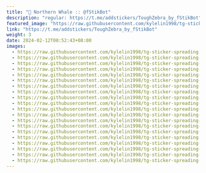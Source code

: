 ```yaml
---
title: "🐋 Northern Whale :: @fStikBot"
description: "regular: https://t.me/addstickers/ToughZebra_by_fStikBot"
featured_image: "https://raw.githubusercontent.com/kylelin1998/tg-sticker-spreading-worldwide-images/main/img/800ff49b-4e0d-4ff4-b86e-1f123236aec1.jpg"
link: "https://t.me/addstickers/ToughZebra_by_fStikBot"
weight: 3
date: 2024-02-12T08:52:43+08:00
images:
  - https://raw.githubusercontent.com/kylelin1998/tg-sticker-spreading-worldwide-images/main/img/800ff49b-4e0d-4ff4-b86e-1f123236aec1.jpg
  - https://raw.githubusercontent.com/kylelin1998/tg-sticker-spreading-worldwide-images/main/img/78e791f0-09a6-4066-be09-1ca9189ef3a1.jpg
  - https://raw.githubusercontent.com/kylelin1998/tg-sticker-spreading-worldwide-images/main/img/96838291-ff28-4bb5-af04-7444f21f562f.jpg
  - https://raw.githubusercontent.com/kylelin1998/tg-sticker-spreading-worldwide-images/main/img/757b18ab-5324-4e91-b626-8467fdc26e19.jpg
  - https://raw.githubusercontent.com/kylelin1998/tg-sticker-spreading-worldwide-images/main/img/ff7d87e9-b913-4d30-a6fd-e2eb6b0b2147.jpg
  - https://raw.githubusercontent.com/kylelin1998/tg-sticker-spreading-worldwide-images/main/img/6b2e6005-0dea-4ce6-8d87-74d270661ebd.jpg
  - https://raw.githubusercontent.com/kylelin1998/tg-sticker-spreading-worldwide-images/main/img/59cd5b9f-3691-4ac1-bad0-8fc5a6e8894c.jpg
  - https://raw.githubusercontent.com/kylelin1998/tg-sticker-spreading-worldwide-images/main/img/205f1354-c9aa-4201-9dd7-5db6da9d4782.jpg
  - https://raw.githubusercontent.com/kylelin1998/tg-sticker-spreading-worldwide-images/main/img/adb08d8c-88a5-4421-94e6-212585ad932a.jpg
  - https://raw.githubusercontent.com/kylelin1998/tg-sticker-spreading-worldwide-images/main/img/fdbd96b3-d75f-4626-85c4-9e3b03376936.jpg
  - https://raw.githubusercontent.com/kylelin1998/tg-sticker-spreading-worldwide-images/main/img/07372ea5-d385-4942-98b6-0dcd46ffc69e.jpg
  - https://raw.githubusercontent.com/kylelin1998/tg-sticker-spreading-worldwide-images/main/img/e7fa8224-778e-4aa3-b7cc-d110ae993e65.jpg
  - https://raw.githubusercontent.com/kylelin1998/tg-sticker-spreading-worldwide-images/main/img/70fbf25d-d845-4e88-81c2-d235a468c861.jpg
  - https://raw.githubusercontent.com/kylelin1998/tg-sticker-spreading-worldwide-images/main/img/3dab18c7-e602-4504-bde0-ede9d82efdc3.jpg
  - https://raw.githubusercontent.com/kylelin1998/tg-sticker-spreading-worldwide-images/main/img/5e307c48-194a-4e0b-a475-dfdbfac37564.jpg
  - https://raw.githubusercontent.com/kylelin1998/tg-sticker-spreading-worldwide-images/main/img/ab179665-0bb1-401c-bd2b-7f4d1a00d3b0.jpg
  - https://raw.githubusercontent.com/kylelin1998/tg-sticker-spreading-worldwide-images/main/img/cc873e64-054f-4056-a9ce-af71fd378f7d.jpg
  - https://raw.githubusercontent.com/kylelin1998/tg-sticker-spreading-worldwide-images/main/img/ce44cdc2-691e-4e57-a14b-f4000404f4c7.jpg
  - https://raw.githubusercontent.com/kylelin1998/tg-sticker-spreading-worldwide-images/main/img/9b0db980-687b-4987-b9b6-31ddc2c96551.jpg
  - https://raw.githubusercontent.com/kylelin1998/tg-sticker-spreading-worldwide-images/main/img/278deb7a-3f0e-424a-bd26-c0fa2ae05bd0.jpg
---
```

